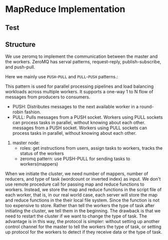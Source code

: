 # MapReduce Implementation

## Test


## Structure    

We use zeromq to implement the communication between the master and the workers. ZeroMQ has serval patterns, request-reply, publish-subscribe, and push-pull. 

Here we mainly use `PUSH`-`PULL` and `PULL`-`PUSH` patterns.:

This pattern is used for parallel processing pipelines and load balancing workloads across multiple workers. It supports a one-way 1 to N flow of messages from producers to consumers.

- PUSH: Distributes messages to the next available worker in a round-robin fashion.
- PULL: Pulls messages from a PUSH socket. Workers using PULL sockets can process tasks in parallel, without knowing about each other. messages from a PUSH socket. Workers using PULL sockets can process tasks in parallel, without knowing about each other.
1. master node:
    - roles: get instructions from users, assign tasks to workers, tracks the status of the workers
    - zeromq pattern: use PUSH-PULL for sending tasks to workers(mappers)



When we initiate the cluster, we need number of mappers, number of reducers, and type of task (wordcount or inverted index) as input. We don't use remote procedure call for passing map and reduce functions to workers. Instead, we store the map and reduce functions in the script file of each worker, that is, in our real world case, each server will store the map and reduce functions in the their local file system. Since the function is not too expensive to store. Rather than tell the workers the type of task after initiating the cluster, we tell them in the beginning. The drawback is that we need to restart the cluster if we want to change the type of task. The advantage is in this way, the protocol is simpler: without setting up another control channel for the master to tell the workers the type of task, or setting up protocol for the workers to detect if they receive data or the type of task.